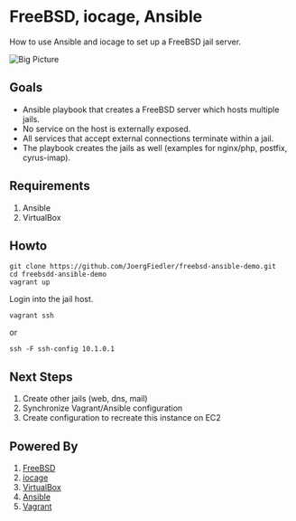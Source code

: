 # FreeBSD, iocage, Ansible

How to use Ansible and iocage to set up a FreeBSD jail server.

![Big Picture](https://github.com/JoergFiedler/freebsd-ansible-demo/raw/master/doc/big-picture-draw.io.png)

## Goals

- Ansible playbook that creates a FreeBSD server which hosts multiple jails.
- No service on the host is externally exposed.
- All services that accept external connections terminate within a jail.
- The playbook creates the jails as well (examples for nginx/php, postfix, cyrus-imap).

## Requirements

1. Ansible
1. VirtualBox

## Howto

    git clone https://github.com/JoergFiedler/freebsd-ansible-demo.git
    cd freebsdd-ansible-demo
    vagrant up

Login into the jail host.

    vagrant ssh

or

    ssh -F ssh-config 10.1.0.1

## Next Steps

1. Create other jails (web, dns, mail)
1. Synchronize Vagrant/Ansible configuration
1. Create configuration to recreate this instance on EC2 

## Powered By

1. [FreeBSD](https://www.freebsd.org)
1. [iocage](https://github.com/pannon/iocage)
1. [VirtualBox](https://www.virtualbox.org)
1. [Ansible](http://www.ansible.com)
1. [Vagrant](https://www.vagrantup.com)
